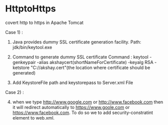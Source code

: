 # HttptoHttps
covert http to https in Apache Tomcat

Case 1) :

1) Java provides dummy SSL certificate generation facility.
     Path: jdk/bin/keytool.exe

2) Command to generate dummy SSL certificate 
Command : keytool -genkeypair -alias akshaycert(shortNameForCertificate) -keyalg RSA -ketstore "C://akshay.cert"(the location where certificate should be generated)

3) Add KeystoreFile path and keystorepass to Server.xml File
<Connector port="8443" protocol="org.apache.coyote.http11.Http11Protocol"
               maxThreads="150" SSLEnabled="true" scheme="https" secure="true"
               clientAuth="false" sslProtocol="TLS" 
	       keystoreFile="C:\.......\akshay.cert" keystorePass="pass"/>
                 
  Case 2) :
  
  4) when we type http://www.google.com or http://www.facebook.com then it will redirect automatically to https://www.goole.com or https://www.facebook.com. To do so we to add security-constratint element to web.xml.
  
	       
	      
	
